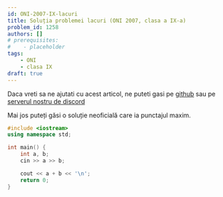 ```yaml
---
id: ONI-2007-IX-lacuri
title: Soluția problemei lacuri (ONI 2007, clasa a IX-a)
problem_id: 1258
authors: []
# prerequisites:
#    - placeholder
tags:
    - ONI
    - clasa IX
draft: true
---
```


Daca vreti sa ne ajutati cu acest articol, ne puteti gasi pe [github](https://github.com/roalgo-discord/arhiva-educationala) sau pe [serverul nostru de discord](https://discord.gg/vdDRSmg3fC)

Mai jos puteți găsi o soluție neoficială care ia punctajul maxim.

```cpp
#include <iostream>
using namespace std;

int main() {
    int a, b;
    cin >> a >> b;

    cout << a + b << '\n';
    return 0;
}
```
